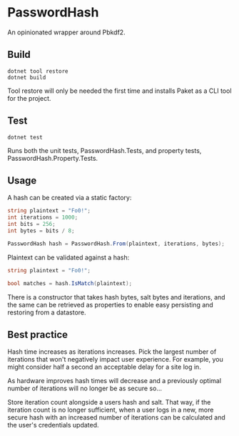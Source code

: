 # PasswordHash

An opinionated wrapper around Pbkdf2.

## Build

```
dotnet tool restore
dotnet build
```

Tool restore will only be needed the first time and installs Paket as a CLI tool for the project.

## Test

```
dotnet test
```

Runs both the unit tests, PasswordHash.Tests, and property tests, PasswordHash.Property.Tests.

## Usage

A hash can be created via a static factory:

```csharp
string plaintext = "Fo0!";
int iterations = 1000;
int bits = 256;
int bytes = bits / 8;

PasswordHash hash = PasswordHash.From(plaintext, iterations, bytes);
```

Plaintext can be validated against a hash:

```csharp
string plaintext = "Fo0!";

bool matches = hash.IsMatch(plaintext);
```

There is a constructor that takes hash bytes, salt bytes and iterations, and the same can be retrieved as properties to enable easy persisting and restoring from a datastore.

## Best practice

Hash time increases as iterations increases. Pick the largest number of iterations that won't negatively impact user experience. For example, you might consider half a second an acceptable delay for a site log in.

As hardware improves hash times will decrease and a previously optimal number of iterations will no longer be as secure so...

Store iteration count alongside a users hash and salt. That way, if the iteration count is no longer sufficient, when a user logs in a new, more secure hash with an increased number of iterations can be calculated and the user's credentials updated.
